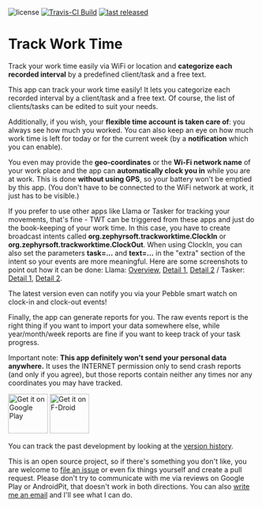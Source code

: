 ![license](https://img.shields.io/github/license/mathisdt/trackworktime.svg?style=flat)
[![Travis-CI Build](https://img.shields.io/travis/mathisdt/trackworktime.svg?label=Travis-CI%20Build&style=flat)](https://travis-ci.org/mathisdt/trackworktime/)
[![last released](https://img.shields.io/github/release-date/mathisdt/trackworktime.svg?label=last%20released&style=flat)](https://github.com/mathisdt/trackworktime/releases)

# Track Work Time
  
Track your work time easily via WiFi or location and **categorize each recorded interval** by a predefined client/task and a free text.
  
This app can track your work time easily! It lets you categorize each recorded interval by a client/task and a free text. Of course, the list of clients/tasks can be edited to suit your needs.  
  
Additionally, if you wish, your **flexible time account is taken care of**: you always see how much you worked. You can also keep an eye on how much work time is left for today or for the current week (by a **notification** which you can enable).  
  
You even may provide the **geo-coordinates** or the **Wi-Fi network name** of your work place and the app can **automatically clock you in** while you are at work. This is done **without using GPS**, so your battery won't be emptied by this app. (You don't have to be connected to the WiFi network at work, it just has to be visible.)
  
If you prefer to use other apps like Llama or Tasker for tracking your movements, that's fine - TWT can be triggered from these apps and just do the book-keeping of your work time. In this case, you have to create broadcast intents called **org.zephyrsoft.trackworktime.ClockIn** or **org.zephyrsoft.trackworktime.ClockOut**. When using ClockIn, you can also set the parameters **task=...** and **text=...** in the "extra" section of the intent so your events are more meaningful. Here are some screenshots to point out how it can be done: Llama: [Overview](https://zephyrsoft.org/images/llama-1.png), [Detail 1](https://zephyrsoft.org/images/llama-2-detail-1.png), [Detail 2](https://zephyrsoft.org/images/llama-3-detail-2.png) / Tasker: [Detail 1](https://zephyrsoft.org/images/tasker-1.png), [Detail 2](https://zephyrsoft.org/images/tasker-2.png).  
  
The latest version even can notify you via your Pebble smart watch on clock-in and clock-out events!  
  
Finally, the app can generate reports for you. The raw events report is the right thing if you want to import your data somewhere else, while year/month/week reports are fine if you want to keep track of your task progress.

Important note: **This app definitely won't send your personal data anywhere.** It uses the INTERNET permission only to send crash reports (and only if you agree), but those reports contain neither any times nor any coordinates you may have tracked.  
  
[<img src="https://play.google.com/intl/en_us/badges/images/generic/en-play-badge.png"
     alt="Get it on Google Play"
     height="80">](https://play.google.com/store/apps/details?id=org.zephyrsoft.trackworktime)
[<img src="https://f-droid.org/badge/get-it-on.png"
     alt="Get it on F-Droid"
     height="80">](https://f-droid.org/packages/org.zephyrsoft.trackworktime/)

You can track the past development by looking at the [version history](https://zephyrsoft.org/trackworktime/history).  
  
This is an open source project, so if there's something you don't like, you are welcome to
[file an issue](https://github.com/mathisdt/trackworktime/issues) or even fix things yourself and create a pull request.
Please don't try to communicate with me via reviews on Google Play or AndroidPit, that doesn't work in both directions.
You can also [write me an email](http://zephyrsoft.org/contact-about-me) and I'll see what I can do.

